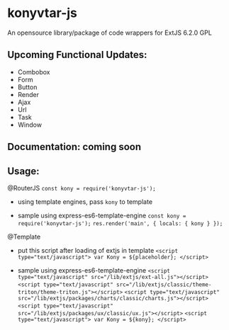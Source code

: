 # konyvtar-js
An opensource library/package of code wrappers for ExtJS 6.2.0 GPL

## Upcoming Functional Updates:
- Combobox
- Form
- Button
- Render
- Ajax
- Url
- Task
- Window

## Documentation: coming soon

## Usage:

@RouterJS
`const kony = require('konyvtar-js');`
* using template engines, pass `kony` to template

* sample using express-es6-template-engine
`const kony = require('konyvtar-js');`
`res.render('main', { locals: { kony } });`

@Template
- put this script after loading of extjs in template
`<script type="text/javascript"> var Kony = ${placeholder}; </script>`

* sample using express-es6-template-engine
`<script type="text/javascript" src="/lib/extjs/ext-all.js"></script>`
`<script type="text/javascript" src="/lib/extjs/classic/theme-triton/theme-triton.js"></script>`
`<script type="text/javascript" src="/lib/extjs/packages/charts/classic/charts.js"></script>`
`<script type="text/javascript" src="/lib/extjs/packages/ux/classic/ux.js"></script>`
`<script type="text/javascript"> var Kony = ${kony}; </script>`
